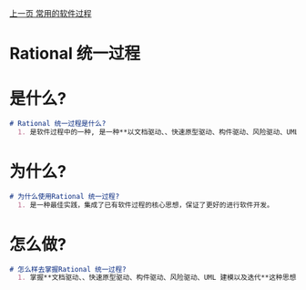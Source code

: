 [上一页 常用的软件过程](常用的软件过程.md)

# Rational 统一过程

# 是什么?
``` md
# Rational 统一过程是什么?
  1. 是软件过程中的一种, 是一种**以文档驱动、、快速原型驱动、构件驱动、风险驱动、UML 建模以及迭代为核心思想**的软件过程.
```

# 为什么?
``` md
# 为什么使用Rational 统一过程?
  1. 是一种最佳实践，集成了已有软件过程的核心思想，保证了更好的进行软件开发。
```

# 怎么做?
``` md
# 怎么样去掌握Rational 统一过程?
  1. 掌握**文档驱动、、快速原型驱动、构件驱动、风险驱动、UML 建模以及迭代**这种思想。
```